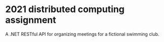 # 2021 distributed computing assignment
A .NET RESTful API for organizing meetings for a fictional swimming club.
